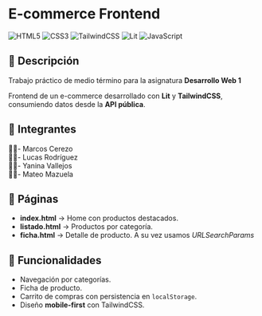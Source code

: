 # E-commerce Frontend
![HTML5](https://img.shields.io/badge/HTML5-E34F26?logo=html5&logoColor=white)
![CSS3](https://img.shields.io/badge/CSS3-1572B6?logo=css3&logoColor=white)
![TailwindCSS](https://img.shields.io/badge/TailwindCSS-38B2AC?logo=tailwindcss&logoColor=white)
![Lit](https://img.shields.io/badge/Lit-324FFF?logo=lit&logoColor=white)
![JavaScript](https://img.shields.io/badge/JavaScript-F7DF1E?logo=javascript&logoColor=black)

## 📌 Descripción

Trabajo práctico de medio término para la asignatura **Desarrollo Web 1**

Frontend de un e-commerce desarrollado con **Lit** y **TailwindCSS**, consumiendo datos desde la **API pública**.


## 👥 Integrantes
👨‍💻- Marcos Cerezo <br> 
👨‍💻- Lucas Rodríguez <br> 
👨‍💻- Yanina Vallejos <br>
👨‍💻- Mateo Mazuela

## 📂 Páginas
- **index.html** → Home con productos destacados.  
- **listado.html** → Productos por categoría.  
- **ficha.html** → Detalle de producto.
A su vez usamos *URLSearchParams*  

## 🛒 Funcionalidades
- Navegación por categorías.  
- Ficha de producto.  
- Carrito de compras con persistencia en `localStorage`.  
- Diseño **mobile-first** con TailwindCSS.
